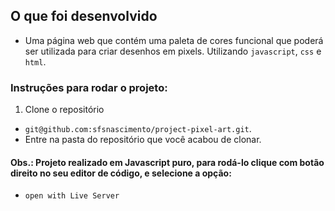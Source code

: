 ## O que foi desenvolvido

- Uma página web que contém uma paleta de cores funcional que poderá ser utilizada para criar desenhos em pixels. Utilizando `javascript`, `css` e `html`.

### Instruções para rodar o projeto:

1. Clone o repositório
  * `git@github.com:sfsnascimento/project-pixel-art.git`.
  * Entre na pasta do repositório que você acabou de clonar.

#### Obs.: Projeto realizado em Javascript puro, para rodá-lo clique com botão direito no seu editor de código, e selecione a opção:
- `open with Live Server`
